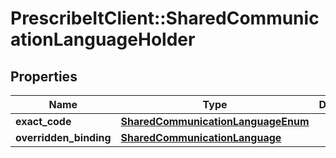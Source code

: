 # PrescribeItClient::SharedCommunicationLanguageHolder

## Properties
Name | Type | Description | Notes
------------ | ------------- | ------------- | -------------
**exact_code** | [**SharedCommunicationLanguageEnum**](SharedCommunicationLanguageEnum.md) |  | [optional] 
**overridden_binding** | [**SharedCommunicationLanguage**](SharedCommunicationLanguage.md) |  | [optional] 


